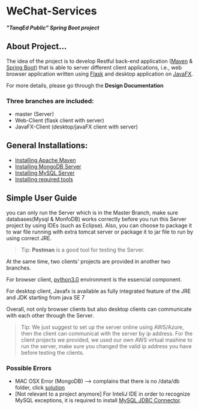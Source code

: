 # WeChat-Services 
 ***"TanqEd Public" Spring Boot project***

## About Project...

  The idea of the project is to develop Restful back-end application ([Maven](https://maven.apache.org/) & [Spring Boot](https://projects.spring.io/spring-boot/)) that is able to server different client applications, i.e., web browser application written using [Flask](http://flask.pocoo.org/) and desktop application on [JavaFX](http://www.oracle.com/technetwork/java/javase/overview/javafx-overview-2158620.html).
  
  For more details, please go through the **Design Documentation**
  
### Three branches are included:
* master (Server)
* Web-Client (flask client with server)
* JavaFX-Client (desktop/javaFX client with server)

## General Installations:

* [Installing Apache Maven](http://maven.apache.org/install.html)
* [Installing MongoDB Server](https://github.com/TanqEdPublic/WeChat-Services/wiki/MongoDB-installation-for-Windows-10---Mac-OSX) 
* [Installing MySQL Server](https://dev.mysql.com/doc/refman/5.7/en/windows-installation.html)
* [Installing required tools](https://github.com/TanqEdPublic/WeChat-Services/wiki/Required-tools-for-Eclipse-&-IntelliJ-IDEA)

## Simple User Guide

you can only run the Server which is in the Master Branch, make sure databases(Mysql & MonfoDB) works correctly before you run this Server project by using IDEs (such as Eclipse). Also, you can choose to package it to war file running with extra tomcat server or package it to jar file to run by using correct JRE. 

> Tip: **Postman** is a good tool for testing the Server.

At the same time, two clients' projects are provided in another two branches. 

For browser client, [python3.0](https://www.python.org/downloads/) environment is the essencial component.

For desktop client, Javafx is available as fully integrated feature of the JRE and JDK starting from java SE 7

Overall, not only browser clients but also desktop clients can communicate with each other through the Server.

> Tip: We just suggest to set up the server online using AWS/Azure, then the client can communicat with the server by ip address. For the client projects we provided, we used our own AWS virtual mashine to run the server, make sure you changed the valid ip address you have before testing the clients.

### Possible Errors

* MAC OSX Error (MongoDB) --> complains that there is no /data/db folder, click [solution](http://stackoverflow.com/questions/7948789/mongodb-mongod-complains-that-there-is-no-data-db-folder)
* [Not relevant to a project anymore] For InteliJ IDE in order to recognize MySQL exceptions, it is required to install [MySQL JDBC Connector](https://dev.mysql.com/downloads/connector/j/).   


